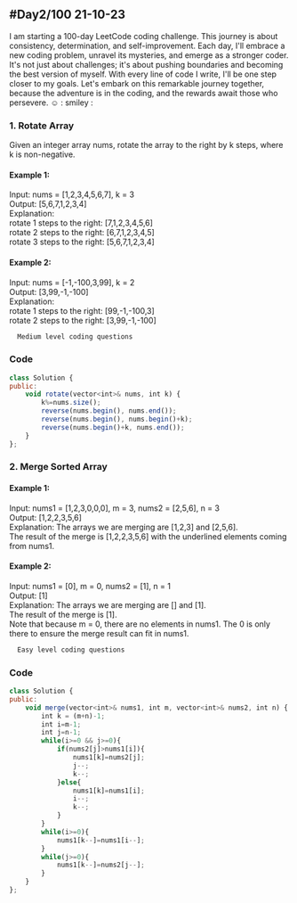 
## #Day2/100 21-10-23

I am starting a 100-day LeetCode coding challenge. This journey is about consistency, determination, and self-improvement. Each day, I'll embrace a new coding problem, unravel its mysteries, and emerge as a stronger coder. It's not just about challenges; it's about pushing boundaries and becoming the best version of myself. With every line of code I write, I'll be one step closer to my goals. Let's embark on this remarkable journey together, because the adventure is in the coding, and the rewards await those who persevere. ☺️
: smiley : 


### 1. Rotate Array
Given an integer array nums, rotate the array to the right by k steps, where k is non-negative.

#### Example 1:

Input: nums = [1,2,3,4,5,6,7], k = 3\
Output: [5,6,7,1,2,3,4]\
Explanation:\
rotate 1 steps to the right: [7,1,2,3,4,5,6]\
rotate 2 steps to the right: [6,7,1,2,3,4,5]\
rotate 3 steps to the right: [5,6,7,1,2,3,4]

#### Example 2:
Input: nums = [-1,-100,3,99], k = 2\
Output: [3,99,-1,-100]\
Explanation: \
rotate 1 steps to the right: [99,-1,-100,3]\
rotate 2 steps to the right: [3,99,-1,-100]

```bash
  Medium level coding questions
```


### Code

```javascript
class Solution {
public:
    void rotate(vector<int>& nums, int k) {
        k%=nums.size();
        reverse(nums.begin(), nums.end());
        reverse(nums.begin(), nums.begin()+k);
        reverse(nums.begin()+k, nums.end());       
    }
};
```

### 2. Merge Sorted Array
#### Example 1:

Input: nums1 = [1,2,3,0,0,0], m = 3, nums2 = [2,5,6], n = 3\
Output: [1,2,2,3,5,6]\
Explanation: The arrays we are merging are [1,2,3] and [2,5,6].\
The result of the merge is [1,2,2,3,5,6] with the underlined elements coming from nums1.

#### Example 2:
Input: nums1 = [0], m = 0, nums2 = [1], n = 1\
Output: [1]\
Explanation: The arrays we are merging are [] and [1].\
The result of the merge is [1].\
Note that because m = 0, there are no elements in nums1. The 0 is only there to ensure the merge result can fit in nums1.

```bash
  Easy level coding questions
```


### Code

```javascript
class Solution {
public:
    void merge(vector<int>& nums1, int m, vector<int>& nums2, int n) {
        int k = (m+n)-1;
        int i=m-1;
        int j=n-1;
        while(i>=0 && j>=0){
            if(nums2[j]>nums1[i]){
                nums1[k]=nums2[j];
                j--;
                k--;
            }else{
                nums1[k]=nums1[i];
                i--;
                k--;
            }
        }
        while(i>=0){
            nums1[k--]=nums1[i--];
        }
        while(j>=0){
            nums1[k--]=nums2[j--];
        }        
    }
};
```
